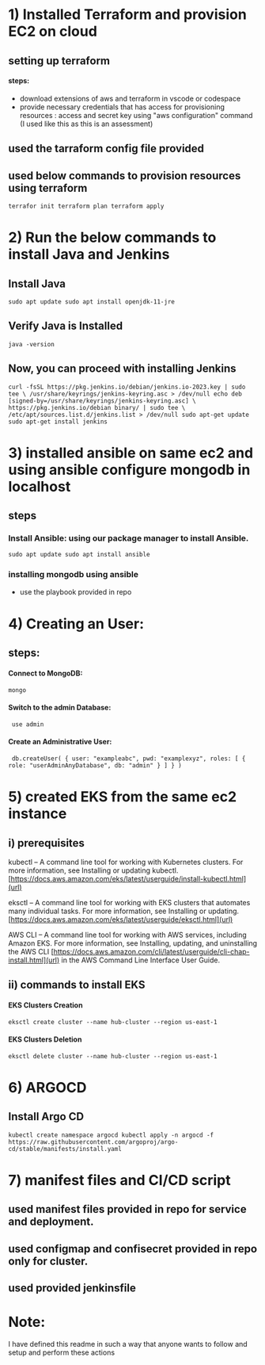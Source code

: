 # 1) Installed Terraform and provision EC2 on cloud

## setting up terraform 
#### steps:
- download extensions of aws and terraform in vscode or codespace
- provide necessary credentials that has access for provisioning resources : access and secret key using "aws configuration" command (I used like this as this is an assessment)

## used the tarraform config file provided

## used below commands to provision resources using terraform
` terrafor init
 terraform plan
 terraform apply
`

# 2) Run the below commands to install Java and Jenkins

## Install Java

`sudo apt update
sudo apt install openjdk-11-jre`

## Verify Java is Installed

`java -version`

## Now, you can proceed with installing Jenkins

`curl -fsSL https://pkg.jenkins.io/debian/jenkins.io-2023.key | sudo tee \
  /usr/share/keyrings/jenkins-keyring.asc > /dev/null
echo deb [signed-by=/usr/share/keyrings/jenkins-keyring.asc] \
  https://pkg.jenkins.io/debian binary/ | sudo tee \
  /etc/apt/sources.list.d/jenkins.list > /dev/null
sudo apt-get update
sudo apt-get install jenkins`


# 3) installed ansible on same ec2 and using ansible configure mongodb in localhost 
## steps
### Install Ansible: using our package manager to install Ansible. 

`sudo apt update
sudo apt install ansible
`
### installing mongodb using ansible
- use the playbook provided in repo

# 4) Creating an User:
## steps:
#### Connect to MongoDB: 
`mongo`
#### Switch to the admin Database:
` use admin`
#### Create an Administrative User:
`
db.createUser(
  {
    user: "exampleabc",
    pwd: "examplexyz",
    roles: [ { role: "userAdminAnyDatabase", db: "admin" } ]
  }
)`


# 5) created EKS from the same ec2 instance

## i) prerequisites

kubectl – A command line tool for working with Kubernetes clusters. For more information, see Installing or updating kubectl. [https://docs.aws.amazon.com/eks/latest/userguide/install-kubectl.html](url)

eksctl – A command line tool for working with EKS clusters that automates many individual tasks. For more information, see Installing or updating. [https://docs.aws.amazon.com/eks/latest/userguide/eksctl.html](url)

AWS CLI – A command line tool for working with AWS services, including Amazon EKS. For more information, see Installing, updating, and uninstalling the AWS CLI [https://docs.aws.amazon.com/cli/latest/userguide/cli-chap-install.html](url) in the AWS Command Line Interface User Guide.

## ii) commands to install EKS

#### EKS Clusters Creation
`eksctl create cluster --name hub-cluster --region us-east-1
`
#### EKS Clusters Deletion
`eksctl delete cluster --name hub-cluster --region us-east-1`


# 6) ARGOCD
## Install Argo CD
`kubectl create namespace argocd
kubectl apply -n argocd -f https://raw.githubusercontent.com/argoproj/argo-cd/stable/manifests/install.yaml`


# 7) manifest files and CI/CD script
## used manifest files provided in repo for service and deployment.
## used configmap and confisecret provided in repo only for cluster.
## used provided jenkinsfile




# Note: 
I have defined this readme in such a way that anyone wants to follow and setup and perform these actions

 


